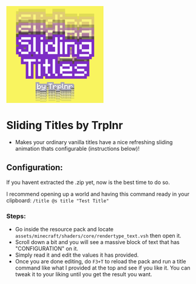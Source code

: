 ![Sliding Titles Icon](pack.png)
# Sliding Titles by Trplnr
- Makes your ordinary vanilla titles have a nice refreshing sliding animation thats configurable (instructions below)!

## Configuration:
If you havent extracted the .zip yet, now is the best time to do so.

I recommend opening up a world and having this command ready in your clipboard: `/title @s title "Test Title"`

### Steps:
- Go inside the resource pack and locate `assets/minecraft/shaders/core/rendertype_text.vsh` then open it.
- Scroll down a bit and you will see a massive block of text that has "CONFIGURATION" on it.
- Simply read it and edit the values it has provided.
- Once you are done editing, do `F3+T` to reload the pack and run a title command like what I provided at the top and see if you like it. You can tweak it to your liking until you get the result you want.
